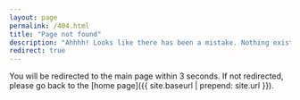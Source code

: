 ```yaml
---
layout: page
permalink: /404.html
title: "Page not found"
description: "Ahhhh! Looks like there has been a mistake. Nothing exists here."
redirect: true
---
```


You will be redirected to the main page within 3 seconds. If not redirected, please go back to the [home page]({{ site.baseurl | prepend: site.url }}).
